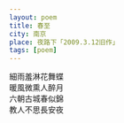 ```yaml
---
layout: poem
title: 春至
city: 南京
place: 夜路下「2009.3.12旧作」
tags: [poem]
---
```


細雨羞淋花舞蝶  
暖風微熏人醉月  
六朝古城春似錦  
教人不思長安夜  

